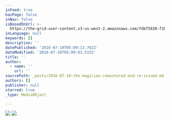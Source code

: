 ```yaml
---
inFeed: true
hasPage: false
inNav: false
isBasedOnUrl: >-
  https://the-grid-user-content.s3-us-west-2.amazonaws.com/fdb75830-f1b5-4ba9-bc54-076ea979eed6.jpg
inLanguage: null
keywords: []
description: ''
datePublished: '2016-07-10T05:09:13.762Z'
dateModified: '2016-07-10T05:09:03.515Z'
title: ''
author:
  - name: ''
    url: ''
sourcePath: _posts/2016-07-10-the-magician-remastered-and-re-issued.md
authors: []
publisher: null
starred: true
_type: MediaObject

---
```

![](https://imgflo.herokuapp.com/graph/vahj1ThiexotieMo/886ceb0aa2198620b2e251b12aa9b532/passthrough.jpg?height=600&input=https%3A%2F%2Fthe-grid-user-content.s3-us-west-2.amazonaws.com%2F574a43f2-cfb1-4200-9eca-b7763bb71d9c.jpg&width=600)
![](https://the-grid-user-content.s3-us-west-2.amazonaws.com/574a43f2-cfb1-4200-9eca-b7763bb71d9c.jpg)